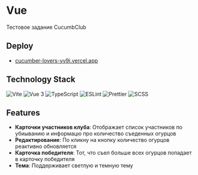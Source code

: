 # Vue

Тестовое задание CucumbClub

## Deploy

- [ cucumber-lovers-yv9i.vercel.app](https://cucumber-lovers-yv9i.vercel.app/)

## Technology Stack

![Vite](https://img.shields.io/badge/Vite-646CFF?style=for-the-badge&logo=vite&logoColor=white)
![Vue 3](https://img.shields.io/badge/Vue%203-42b883?style=for-the-badge&logo=vue.js&logoColor=white)
![TypeScript](https://img.shields.io/badge/TypeScript-3178C6?style=for-the-badge&logo=typescript&logoColor=white)
![ESLint](https://img.shields.io/badge/ESLint-4B32C3?style=for-the-badge&logo=eslint&logoColor=white)
![Prettier](https://img.shields.io/badge/Prettier-F7B93E?style=for-the-badge&logo=prettier&logoColor=white)
![SCSS](https://img.shields.io/badge/SCSS-hotpink?style=for-the-badge&logo=sass&logoColor=white)

## Features

- **Карточки участников клуба**: Отображает список участников по убиыванию и информацю про количество съеденных огурцов
- **Редактирование**: По кликну на кнопку количество огурцов реактивно обновляется
- **Карточка победителя**: Тот, что съел больше всех огурцов попадает в карточку победителя
- **Тема**: Поддерживает светлую и темную тему
